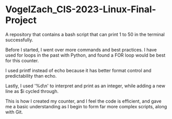 # VogelZach_CIS-2023-Linux-Final-Project
A repository that contains a bash script that can print 1 to 50 in the terminal successfully. 

Before I started, I went over more commands and best practices.
I have used for loops in the past with Python, and found a FOR loop would be best for this counter.

I used printf instead of echo because it has better format control and predictability than echo.

Lastly, I used '%d\n' to interpret and print as an integer, while adding a new line as $i cycled through.

This is how I created my counter, and I feel the code is efficient,
and gave me a basic understanding as I begin to form far more complex scripts, along with Git.


